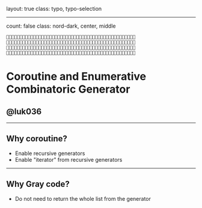 layout: true
class: typo, typo-selection

---

count: false
class: nord-dark, center, middle

```
🍉🍉🍉🥝🥝🍉🍉🍉🍇🍇🍇🥝🥝🍇🍇🍇🍌🍌🍌🥝🥝🍌🍌🍌🍉🍉🍉🥝🥝🍉🍉🍉🍇🍇🍇🥝🥝🍇🍇🍇🍌🍌🍌🥝🥝🍌🍌🍌
🍌🍌🥝🍉🍉🥝🍇🍇🍉🍉🥝🍇🍇🥝🍌🍌🍇🍇🥝🍌🍌🥝🍉🍉🍌🍌🥝🍉🍉🥝🍇🍇🍉🍉🥝🍇🍇🥝🍌🍌🍇🍇🥝🍌🍌🥝🍉🍉
🍇🥝🍌🍌🍇🍇🥝🍌🍌🥝🍉🍉🍌🍌🥝🍉🍉🥝🍇🍇🍉🍉🥝🍇🍇🥝🍌🍌🍇🍇🥝🍌🍌🥝🍉🍉🍌🍌🥝🍉🍉🥝🍇🍇🍉🍉🥝🍇
🥝🍇🍇🍇🍌🍌🍌🥝🥝🍌🍌🍌🍉🍉🍉🥝🥝🍉🍉🍉🍇🍇🍇🥝🥝🍇🍇🍇🍌🍌🍌🥝🥝🍌🍌🍌🍉🍉🍉🥝🥝🍉🍉🍉🍇🍇🍇🥝
```

Coroutine and Enumerative Combinatoric Generator 
================================================

@luk036
-------------

---

Why coroutine?
-------------

-   Enable recursive generators
-   Enable "iterator" from recursive generators

---

Why Gray code?
----------------

-   Do not need to return the whole list from the generator

